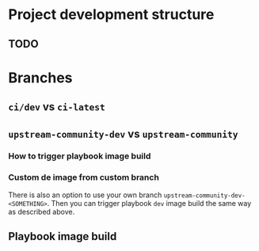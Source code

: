 # Project development structure

## TODO

# Branches

## `ci/dev` vs `ci-latest`

## `upstream-community-dev` vs `upstream-community`
### How to trigger playbook image build
### Custom de image from custom branch
There is also an option to use your own branch `upstream-community-dev-<SOMETHING>`. Then you can trigger playbook `dev` image build the same way as described above.

## Playbook image build

